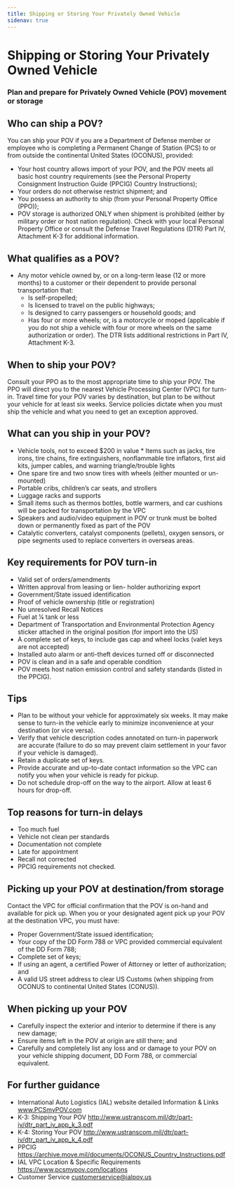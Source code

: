 ```yaml
---
title: Shipping or Storing Your Privately Owned Vehicle
sidenav: true
---
```


# Shipping or Storing Your Privately Owned Vehicle
### Plan and prepare for Privately Owned Vehicle (POV) movement or storage

## Who can ship a POV?
You can ship your POV if you are a Department of Defense member or employee who is completing a Permanent Change of Station (PCS) to or from outside the continental United States (OCONUS), provided:
* Your host country allows import of your POV, and the POV meets all basic host country requirements (see the Personal Property Consignment Instruction Guide (PPCIG) Country Instructions);
* Your orders do not otherwise restrict shipment; and
* You possess an authority to ship (from your Personal Property Office (PPO));
* POV storage is authorized ONLY when shipment is prohibited (either by military order or host nation regulation).
Check with your local Personal Property Office or consult the Defense Travel Regulations (DTR) Part IV, Attachment K-3 for additional information.

## What qualifies as a POV?
* Any motor vehicle owned by, or on a long-term lease (12 or more months) to a customer or their dependent to provide personal transportation that:
    * Is self-propelled;
    * Is licensed to travel on the public highways;
    * Is designed to carry passengers or household goods; and
    * Has four or more wheels; or, is a motorcycle or moped (applicable if you do not ship a vehicle with four or more wheels on the same authorization or order).
The DTR lists additional restrictions in Part IV, Attachment K-3.

## When to ship your POV?
Consult your PPO as to the most appropriate time to ship your POV. The PPO will direct you to the nearest Vehicle Processing Center (VPC) for turn-in. Travel time for your POV varies by destination, but plan to be without your vehicle for at least six weeks. Service policies dictate when you must ship the vehicle and what you need to get an exception approved.

## What can you ship in your POV?
* Vehicle tools, not to exceed $200 in value * Items such as jacks, tire irons, tire chains,
fire extinguishers, nonflammable tire inflators, first aid kits, jumper cables, and warning triangle/trouble lights
* One spare tire and two snow tires with wheels (either mounted or un-mounted)
* Portable cribs, children’s car seats, and strollers
* Luggage racks and supports
* Small items such as thermos bottles, bottle warmers, and car cushions will be packed for transportation by the VPC
* Speakers and audio/video equipment in POV or trunk must be bolted down or permanently fixed as part of the POV
* Catalytic converters, catalyst components (pellets), oxygen sensors, or pipe segments used to replace converters in overseas areas.

## Key requirements for POV turn-in
* Valid set of orders/amendments
* Written approval from leasing or lien-
holder authorizing export
* Government/State issued identification
* Proof of vehicle ownership (title or registration)
* No unresolved Recall Notices
* Fuel at 1⁄4 tank or less
* Department of Transportation and
Environmental Protection Agency sticker attached in the original position (for import into the US)
* A complete set of keys, to include gas cap and wheel locks (valet keys are not accepted)
* Installed auto alarm or anti-theft devices turned off or disconnected
* POV is clean and in a safe and operable condition
* POV meets host nation emission control and safety standards (listed in the PPCIG).

## Tips
* Plan to be without your vehicle for approximately six weeks. It may make sense to turn-in the vehicle early to minimize inconvenience at your destination (or vice versa).
* Verify that vehicle description codes annotated on turn-in paperwork are accurate (failure to do so may prevent claim settlement in your favor if your vehicle is damaged).
* Retain a duplicate set of keys.
* Provide accurate and up-to-date contact information so the VPC can notify you when your vehicle is ready for pickup.
* Do not schedule drop-off on the way to the airport. Allow at least 6 hours for drop-off.

## Top reasons for turn-in delays
* Too much fuel
* Vehicle not clean per standards
* Documentation not complete
* Late for appointment
* Recall not corrected
* PPCIG requirements not checked.

## Picking up your POV at destination/from storage
Contact the VPC for official confirmation that the POV is on-hand and available for pick up. When you or your designated agent pick up your POV at the destination VPC, you must have:
* Proper Government/State issued identification;
* Your copy of the DD Form 788 or VPC provided commercial equivalent of the DD Form 788;
* Complete set of keys;
* If using an agent, a certified Power of
Attorney or letter of authorization; and
* A valid US street address to clear US Customs (when shipping from OCONUS to continental United States (CONUS)).

## When picking up your POV
* Carefully inspect the exterior and interior to determine if there is any new damage;
* Ensure items left in the POV at origin are still there; and
* Carefully and completely list any loss and or damage to your POV on your vehicle shipping document, DD Form 788, or commercial equivalent.

## For further guidance
* International Auto Logistics (IAL) website detailed Information & Links www.PCSmyPOV.com
* K-3: Shipping Your POV http://www.ustranscom.mil/dtr/part-iv/dtr_part_iv_app_k_3.pdf
* K-4: Storing Your POV http://www.ustranscom.mil/dtr/part-iv/dtr_part_iv_app_k_4.pdf
* PPCIG https://archive.move.mil/documents/OCONUS_Country_Instructions.pdf
* IAL VPC Location & Specific Requirements https://www.pcsmypov.com/locations
* Customer Service customerservice@ialpov.us
